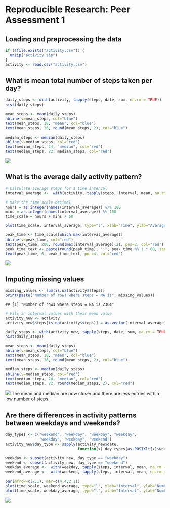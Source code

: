 # Reproducible Research: Peer Assessment 1


## Loading and preprocessing the data


```r
if (!file.exists("activity.csv")) {
  unzip("activity.zip")
}
activity <- read.csv("activity.csv")
```

## What is mean total number of steps taken per day?


```r
daily_steps <- with(activity, tapply(steps, date, sum, na.rm = TRUE))
hist(daily_steps)

mean_steps <- mean(daily_steps)
abline(v=mean_steps, col="blue")
text(mean_steps, 18, "mean", col="blue")
text(mean_steps, 16, round(mean_steps, 2), col="blue")

median_steps <- median(daily_steps)
abline(v=median_steps, col="red")
text(median_steps, 24, "median", col="red")
text(median_steps, 22, median_steps, col="red")
```

![](PA1_template_files/figure-html/unnamed-chunk-2-1.png)<!-- -->

## What is the average daily activity pattern?


```r
# Calculate average steps for a time interval
interval_average <-  with(activity, tapply(steps, interval, mean, na.rm = TRUE))

# Make the time scale decimal
hours = as.integer(names(interval_average)) %/% 100
mins = as.integer(names(interval_average)) %% 100
time_scale = hours + mins / 60

plot(time_scale, interval_average, type="l", xlab="Time", ylab="Average steps")

peak_time <- time_scale[which.max(interval_average)]
abline(v=peak_time, col="red")
text(peak_time, 200, round(max(interval_average),2), pos=2, col="red")
peak_time_text <- paste(round(peak_time), ":", peak_time %% 1 * 60, sep="")
text(peak_time, 0, peak_time_text, pos=4, col="red")
```

![](PA1_template_files/figure-html/unnamed-chunk-3-1.png)<!-- -->


## Imputing missing values

```r
missing_values <- sum(is.na(activity$steps))
print(paste("Number of rows where steps = NA is", missing_values))
```

```
## [1] "Number of rows where steps = NA is 2304"
```


```r
# Fill in interval values with their mean value
activity_new <- activity
activity_new$steps[is.na(activity$steps)] = as.vector(interval_average)

daily_steps <- with(activity_new, tapply(steps, date, sum, na.rm = TRUE))
hist(daily_steps)

mean_steps <- mean(daily_steps)
abline(v=mean_steps, col="blue")
text(mean_steps, 18, "mean", col="blue")
text(mean_steps, 16, round(mean_steps, 2), col="blue")

median_steps <- median(daily_steps)
abline(v=median_steps, col="red")
text(median_steps, 24, "median", col="red")
text(median_steps, 22, round(median_steps, 2), col="red")
```

![](PA1_template_files/figure-html/unnamed-chunk-5-1.png)<!-- -->
The mean and mediian are now closer and there are less entries with a low number of steps.

## Are there differences in activity patterns between weekdays and weekends?


```r
day_types <- c("weekend", "weekday", "weekday", "weekday",
               "weekday", "weekday", "weekend")
activity_new$day_type <- sapply(activity_new$date, 
                                function(x) day_types[as.POSIXlt(x)$wday + 1])

weekday <- subset(activity_new, day_type == "weekday")
weekend <- subset(activity_new, day_type == "weekend")
weekday_average <-  with(weekday, tapply(steps, interval, mean, na.rm = TRUE))
weekend_average <-  with(weekend, tapply(steps, interval, mean, na.rm = TRUE))

par(mfrow=c(2,1), mar=c(4,4,2,1))
plot(time_scale, weekend_average, type="l", xlab="Interval", ylab="Number of steps", main="Weekend")
plot(time_scale, weekday_average, type="l", xlab="Interval", ylab="Number of steps", main="Weekday")
```

![](PA1_template_files/figure-html/unnamed-chunk-6-1.png)<!-- -->
